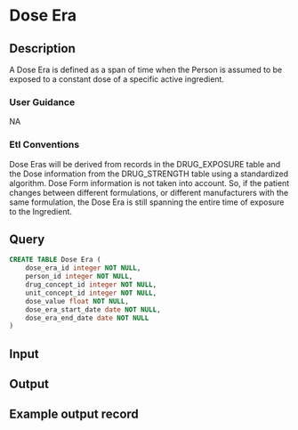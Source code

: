 <!---->

# Dose Era

## Description
A Dose Era is defined as a span of time when the Person is assumed to be exposed to a constant dose of a specific active ingredient.

### User Guidance
NA

### Etl Conventions
Dose Eras will be derived from records in the DRUG_EXPOSURE table and the Dose information from the DRUG_STRENGTH table using a standardized algorithm. Dose Form information is not taken into account. So, if the patient changes between different formulations, or different manufacturers with the same formulation, the Dose Era is still spanning the entire time of exposure to the Ingredient.

## Query
```sql
CREATE TABLE Dose Era (
	dose_era_id integer NOT NULL,
	person_id integer NOT NULL,
	drug_concept_id integer NOT NULL,
	unit_concept_id integer NOT NULL,
	dose_value float NOT NULL,
	dose_era_start_date date NOT NULL,
	dose_era_end_date date NOT NULL
)
```

## Input


## Output


## Example output record


